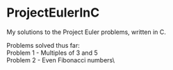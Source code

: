 # ProjectEulerInC
My solutions to the Project Euler problems, written in C.

Problems solved thus far:\
Problem 1 - Multiples of 3 and 5\
Problem 2 - Even Fibonacci numbers\
